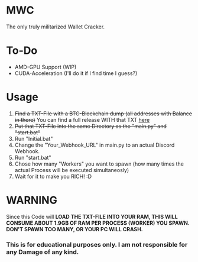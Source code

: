 # MWC
 The only truly militarized Wallet Cracker.

# To-Do
- AMD-GPU Support (WIP)
- CUDA-Acceleration (I'll do it if I find time I guess?)

# Usage
1. ~~Find a TXT-File with a BTC-Blockchain dump (all addresses with Balance in there)~~ You can find a full release WITH that TXT [here](https://github.com/4G0NYY/MWC-Public/releases)
2. ~~Put that TXT-File into the same Directory as the "main.py" and "start.bat"~~
3. Run "Initial.bat"
4. Change the "Your_Webhook_URL" in main.py to an actual Discord Webhook.
5. Run "start.bat"
6. Chose how many "Workers" you want to spawn (how many times the actual Process will be executed simultaneosly)
7. Wait for it to make you RICH! :D



# WARNING
Since this Code will **LOAD THE TXT-FILE INTO YOUR RAM, THIS WILL CONSUME ABOUT 1.9GB OF RAM PER PROCESS (WORKER) YOU SPAWN. DON'T SPAWN TOO MANY, OR YOUR PC WILL CRASH.**

### This is for educational purposes only. I am not responsible for any Damage of any kind.